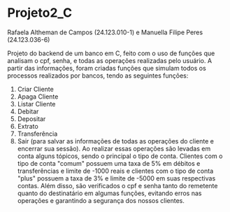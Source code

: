 # Projeto2_C
Rafaela Altheman de Campos (24.123.010-1) e Manuella Filipe Peres (24.123.036-6)

Projeto do backend de um banco em C, feito com o uso de funções que analisam o cpf, senha, e todas as operações realizadas pelo usuário.
A partir das informações, foram criadas funções que simulam todos os processos realizados por bancos, tendo as seguintes funções:
1. Criar Cliente
2. Apaga Cliente
3. Listar Cliente
4. Debitar
5. Depositar
6. Extrato
7. Transferência
0. Sair (para salvar as informações de todas as operações do cliente e encerrar sua sessão).
Ao realizar essas operações são levadas em conta alguns tópicos, sendo o principal o tipo de conta. Clientes com o tipo de conta "comum" possuem uma taxa de 5% em débitos e transferências e limite de -1000 reais e clientes com o tipo de conta "plus" possuem a taxa de 3% e limite de -5000 em suas respectivas contas.
Além disso, são verificados o cpf e senha tanto do remetente quanto do destinatário em algumas funções, evitando erros nas operações e garantindo a segurança dos nossos clientes.